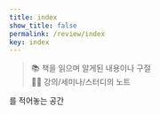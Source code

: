 ```yaml
---
title: index
show_title: false
permalink: /review/index
key: index
--- 
```

> 📚 책을 읽으며 알게된 내용이나 구절   
> 👩‍🏫 강의/세미나/스터디의 노트

를 적어놓는 공간
